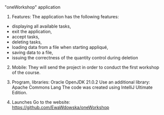 "oneWorkshop" application

1. Features:
   The application has the following features:
- displaying all available tasks,
- exit the application,
- accept tasks,
- deleting tasks,
- loading data from a file when starting appliqué,
- saving data to a file,
- issuing the correctness of the quantity control during deletion

2. Mobile:
   They will send the project in order to conduct the first workshop of the course.

3. Program, libraries:
   Oracle OpenJDK 21.0.2
   Use an additional library: Apache Commons Lang
   The code was created using IntelliJ Ultimate Edition.

4. Launches
   Go to the website: https://github.com/EwaWdowska/oneWorkshop